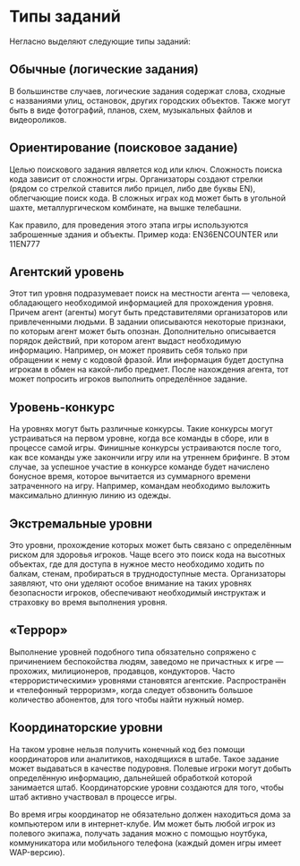 # Типы заданий

Негласно выделяют следующие типы заданий:

## Обычные (логические задания)

В большинстве случаев, логические задания содержат слова, сходные с названиями улиц, остановок,
других городских объектов. Также могут быть в виде фотографий, планов, схем, музыкальных файлов и
видеороликов.

## Ориентирование (поисковое задание)

Целью поискового задания является код или ключ. Сложность поиска кода зависит от сложности игры.
Организаторы создают стрелки (рядом со стрелкой ставится либо прицел, либо две буквы EN),
облегчающие поиск кода. В сложных играх код может быть в угольной шахте, металлургическом
комбинате, на вышке телебашни.

Как правило, для проведения этого этапа игры используются заброшенные здания и объекты.
Пример кода: EN36ENCOUNTER или 11EN777

## Агентский уровень

Этот тип уровня подразумевает поиск на местности агента — человека, обладающего необходимой
информацией для прохождения уровня. Причем агент (агенты) могут быть представителями организаторов
или привлеченными людьми. В задании описываются некоторые признаки, по которым агент может быть
опознан. Дополнительно описывается порядок действий, при котором агент выдаст необходимую
информацию. Например, он может проявить себя только при обращении к нему с кодовой фразой. Или
информация будет доступна игрокам в обмен на какой-либо предмет. После нахождения агента, тот может
попросить игроков выполнить определённое задание.

## Уровень-конкурс

На уровнях могут быть различные конкурсы. Такие конкурсы могут устраиваться на первом уровне, когда
все команды в сборе, или в процессе самой игры. Финишные конкурсы устраиваются после того, как все
команды уже закончили игру или на утреннем брифинге. В этом случае, за успешное участие в конкурсе
команде будет начислено бонусное время, которое вычитается из суммарного времени затраченного на
игру. Например, командам необходимо выложить максимально длинную линию из одежды.

## Экстремальные уровни

Это уровни, прохождение которых может быть связано с определённым риском для здоровья игроков. Чаще
всего это поиск кода на высотных объектах, где для доступа в нужное место необходимо ходить по
балкам, стенам, пробираться в труднодоступные места. Организаторы заявляют, что они уделяют особое
внимание на таких уровнях безопасности игроков, обеспечивают необходимый инструктаж и страховку во
время выполнения уровня.

## «Террор»

Выполнение уровней подобного типа обязательно сопряжено с причинением беспокойства людям, заведомо
не причастных к игре — прохожих, милиционеров, продавцов, кондукторов. Часто «террористическими»
уровнями становятся агентские. Распространён и «телефонный терроризм», когда следует обзвонить
большое количество абонентов, для того чтобы найти нужный номер.

## Координаторские уровни

На таком уровне нельзя получить конечный код без помощи координаторов или аналитиков, находящихся в
штабе. Такое задание может выдаваться в качестве подуровня. Полевые игроки могут добыть
определённую информацию, дальнейшей обработкой которой занимается штаб. Координаторские уровни
создаются для того, чтобы штаб активно участвовал в процессе игры.

Во время игры координатор не обязательно должен находиться дома за компьютером или в
интернет-клубе. Им может быть любой игрок из полевого экипажа, получать задания можно с помощью
ноутбука, коммуникатора или мобильного телефона (каждый домен игры имеет WAP-версию).
